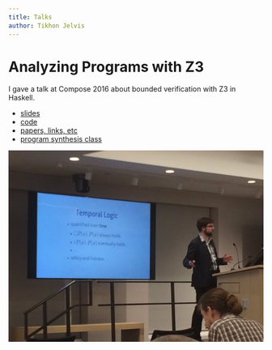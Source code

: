 ```yaml
---
title: Talks
author: Tikhon Jelvis
---
```


<div class="content">

# Analyzing Programs with Z3

I gave a talk at Compose 2016 about bounded verification with Z3 in Haskell.

  * [slides](slides.html)
  * [code]
  * [papers, links, etc][bibliography]
  * [program synthesis class][class]

![Me giving the talk.](img/compose-talk.jpg)

[haskell-z3]: https://hackage.haskell.org/package/z3
[code]: https://github.com/tikhonjelvis/imp
[class]: http://www.cs.berkeley.edu/~bodik/cs294fa12
[bibliography]: https://github.com/TikhonJelvis/talks/blob/master/compose-2016/bibliography.org

</div>
